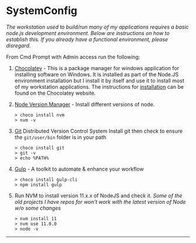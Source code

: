 # SystemConfig

*The workstation used to build/run many of my applications requires a basic node.js development environment. Below are instructions on how to establish this. If you already have a functional environment, please disregard.*

From Cmd Prompt with Admin access run the following:

1. [Chocolatey](chocolatey.org) - This is a package manager for windows application for installing software on Windows. It is installed as part of the Node.JS environment installation but I install it by itself and use it to install most of my workstation applications. The instructions for [installation](https://chocolatey.org/install) can be found on the Chocolatey website.

2. [Node Version Manager](https://github.com/coreybutler/nvm-windows) - Install different versions of node.

   ```
   > choco install nvm
   > nvm -v
   ```

3. [Git](https://git-scm.com/) Distributed Version Control System
   Install git then check to ensure the `git/user/bin` folder is in your path
   ```
   > choco install git
   > git -v
   > echo %PATH%
   ```
   
4. [Gulp](https://gulpjs.com/) - A toolkit to automate & enhance your workflow

   ```
   > choco install gulp-cli
   > npm install gulp
   ```

5. Run NVM to install version 11.x.x of NodeJS and check it. 
   *Some of the old projects I have repos for won't work with the latest version of Node w/o some changes*

   ```
   > nvm install 11
   > nvm use 11.0.0
   > node -v
   ```

---
